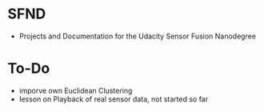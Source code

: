 # SFND
+ Projects and Documentation for the Udacity Sensor Fusion Nanodegree

# To-Do 
- imporve own Euclidean Clustering 
- lesson on Playback of real sensor data, not started so far
